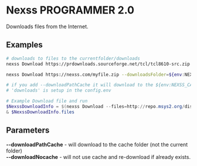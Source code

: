 # Nexss PROGRAMMER 2.0

Downloads files from the Internet.

## Examples

```sh
# downloads to files to the currentfolder/downloads
nexss Download https://prdownloads.sourceforge.net/tcl/tcl8610-src.zip https://prdownloads.sourceforge.net/tcl/tk8610-src.zip https://core.tcl-lang.org/tcllib/uv/tcllib-1.19.zip --downloadPathCache

nexss Download https://nexss.com/myfile.zip --downloadsFolder=${env:NEXSS_APPS_PATH}/myfile

# if you add --downloadPathCache it will download to the ${env:NEXSS_CACHE_PATH}/downloads
# 'downloads' is setup in the config.env
```

```ps1
# Example Download file and run
$NexssDownloadInfo = $(nexss Download --files=http://repo.msys2.org/distrib/x86_64/msys2-x86_64-20190524.exe) | ConvertFrom-Json
& $NexssDownloadInfo.files
```

## Parameters

**--downloadPathCache** - will download to the cache folder (not the current folder)  
**--downloadNocache** - will not use cache and re-download if already exists.
